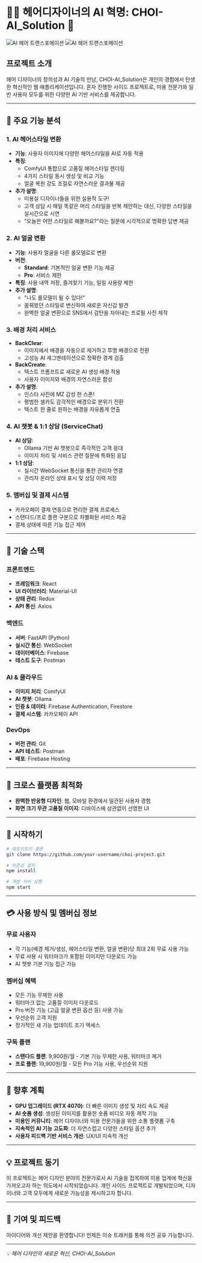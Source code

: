 # 💇‍♀️ 헤어디자이너의 AI 혁명: CHOI-AI_Solution 🤖

![AI 헤어 트랜스포메이션](gitmain1.png)
![AI 헤어 트랜스포메이션](gitmain2.png)

## 프로젝트 소개

헤어 디자이너의 창의성과 AI 기술의 만남, CHOI-AI_Solution은 개인의 경험에서 탄생한 혁신적인 웹 애플리케이션입니다. 혼자 진행한 사이드 프로젝트로, 미용 전문가와 일반 사용자 모두를 위한 다양한 AI 기반 서비스를 제공합니다.

---

## 🌟 주요 기능 분석

### 1. AI 헤어스타일 변환 
* **기능**: 사용자 이미지에 다양한 헤어스타일을 AI로 자동 적용
* **특징**:
   * ComfyUI 통합으로 고품질 헤어스타일 렌더링
   * 4가지 스타일 동시 생성 및 비교 기능
   * 얼굴 복원 강도 조절로 자연스러운 결과물 제공
* **추가 설명**: 
   * 미용실 디자이너들을 위한 실용적 도구! 
   * 고객 상담 시 매일 똑같은 머리 스타일을 반복 제안하는 대신, 다양한 스타일을 실시간으로 시연
   * "오늘은 어떤 스타일로 해볼까요?"라는 질문에 시각적으로 명확한 답변 제공

### 2. AI 얼굴 변환 
* **기능**: 사용자 얼굴을 다른 롤모델로로 변환
* **버전**:
   * **Standard**: 기본적인 얼굴 변환 기능 제공
   * **Pro**: 서비스 제한
* **특징**: 사용 내역 저장, 즐겨찾기 기능, 일일 사용량 제한
* **추가 설명**:
   * "나도 롤모델이 될 수 있다!" 
   * 꿈꿔왔던 스타일로 변신하여 새로운 자신감 발견
   * 완벽한 얼굴 변환으로 SNS에서 감탄을 자아내는 프로필 사진 제작

### 3. 배경 처리 서비스 
* **BackClear**:
   * 이미지에서 배경을 자동으로 제거하고 투명 배경으로 전환
   * 고성능 AI 세그멘테이션으로 정확한 경계 검출
* **BackCreate**:
   * 텍스트 프롬프트로 새로운 AI 생성 배경 적용
   * 사용자 이미지와 배경의 자연스러운 합성
* **추가 설명**:
   * 인스타 사진에 MZ 감성 한 스푼!
   * 평범한 셀카도 감각적인 배경으로 분위기 전환
   * 텍스트 한 줄로 원하는 배경을 자유롭게 연출

### 4. AI 챗봇 & 1:1 상담 (ServiceChat)
* **AI 상담**:
   * Ollama 기반 AI 챗봇으로 즉각적인 고객 응대
   * 이미지 처리 및 서비스 관련 질문에 특화된 응답
* **1:1 상담**:
   * 실시간 WebSocket 통신을 통한 관리자 연결
   * 관리자 온라인 상태 표시 및 상담 이력 저장

### 5. 멤버십 및 결제 시스템
* 카카오페이 결제 연동으로 편리한 결제 프로세스
* 스탠다드/프로 플랜 구분으로 차별화된 서비스 제공
* 결제 상태에 따른 기능 접근 제어

---

## 🔧 기술 스택

### 프론트엔드
* **프레임워크**: React
* **UI 라이브러리**: Material-UI
* **상태 관리**: Redux
* **API 통신**: Axios

### 백엔드
* **서버**: FastAPI (Python)
* **실시간 통신**: WebSocket
* **데이터베이스**: Firebase
* **테스트 도구**: Postman

### AI & 클라우드
* **이미지 처리**: ComfyUI
* **AI 챗봇**: Ollama
* **인증 & 데이터**: Firebase Authentication, Firestore
* **결제 시스템**: 카카오페이 API

### DevOps
* **버전 관리**: Git
* **API 테스트**: Postman
* **배포**: Firebase Hosting

---

## 📱 크로스 플랫폼 최적화
* **완벽한 반응형 디자인**: 웹, 모바일 환경에서 일관된 사용자 경험
* **화면 크기 무관 고품질 이미지**: 디바이스에 상관없이 선명한 UI

---

## 🚀 시작하기

```bash
# 레포지토리 클론
git clone https://github.com/your-username/choi-project.git

# 의존성 설치
npm install

# 개발 서버 실행
npm start
```

---

## 💳 사용 방식 및 멤버십 정보

### 무료 사용자
* 각 기능(배경 제거/생성, 헤어스타일 변환, 얼굴 변환)당 최대 2회 무료 사용 가능
* 무료 사용 시 워터마크가 포함된 이미지만 다운로드 가능
* AI 챗봇 기본 기능 접근 가능

### 멤버십 혜택
* 모든 기능 무제한 사용
* 워터마크 없는 고품질 이미지 다운로드
* Pro 버전 기능 (고급 얼굴 변환 옵션 등) 사용 가능
* 우선순위 고객 지원
* 정기적인 새 기능 업데이트 조기 액세스

### 구독 플랜
* **스탠다드 플랜**: 9,900원/월 - 기본 기능 무제한 사용, 워터마크 제거
* **프로 플랜**: 19,900원/월 - 모든 Pro 기능 사용, 우선순위 지원

---

## 🔮 향후 계획
* **GPU 업그레이드 (RTX 4070)**: 더 빠른 이미지 생성 및 처리 속도 제공
* **AI 숏폼 생성**: 생성된 이미지를 활용한 숏폼 비디오 자동 제작 기능
* **미용인 커뮤니티**: 헤어 디자이너와 미용 전문가들을 위한 소통 플랫폼 구축
* **지속적인 AI 기능 고도화**: 더 자연스럽고 다양한 스타일 옵션 추가
* **사용자 피드백 기반 서비스 개선**: UX/UI 지속적 개선

---

## 💡 프로젝트 동기
이 프로젝트는 헤어 디자인 분야의 전문가로서 AI 기술을 접목하여 미용 업계에 혁신을 가져오고자 하는 의도에서 시작되었습니다. 개인 사이드 프로젝트로 개발되었으며, 디자이너와 고객 모두에게 새로운 가능성을 제시하고자 합니다.

---

## 🤝 기여 및 피드백
아이디어와 개선 제안을 환영합니다! 언제든 이슈 트래커를 통해 의견 공유 가능합니다.

---

*💡 헤어 디자인의 새로운 혁신, CHOI-AI_Solution*
